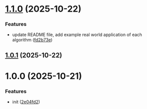 # [1.1.0](https://github.com/armandwipangestu/uninformed-search-comparison/compare/v1.0.1...v1.1.0) (2025-10-22)


### Features

* update README file, add example real world application of each algorithm ([fd2b73e](https://github.com/armandwipangestu/uninformed-search-comparison/commit/fd2b73e84cd323551c7ba9920960ee9bf7038e3c))

## [1.0.1](https://github.com/armandwipangestu/uninformed-search-comparison/compare/v1.0.0...v1.0.1) (2025-10-22)

# 1.0.0 (2025-10-21)


### Features

* init ([2e04fd2](https://github.com/armandwipangestu/uninformed-search-comparison/commit/2e04fd29cf6d849b4bb124f1ae852d3a9ea6ffc6))
